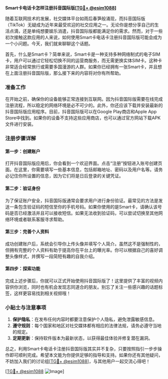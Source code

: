 **Smart卡电话卡怎样注册抖音国际版[[TG💪+ @esim1088](https://t.me/s/esim1088)]**

随着互联网技术的发展，社交媒体平台如雨后春笋般涌现，而抖音国际版（TikTok）无疑成为近年来最受欢迎的社交应用之一。无论你是想分享自己的生活点滴，还是单纯想要娱乐消遣，抖音国际版都能满足你的需求。然而，对于一些初次接触这款应用的人来说，如何使用Smart卡电话卡注册抖音国际版可能会成为一个小问题。今天，我们就来聊聊这个话题。

首先，什么是Smart卡？简单来说，Smart卡是一种支持多种网络制式的电子SIM卡，用户可以通过它轻松切换不同的运营商服务，而无需更换实体SIM卡。这种卡非常适合经常旅行或需要多国漫游的人群。如果你已经拥有一张Smart卡，并且想在上面注册抖音国际版，那么接下来的内容将对你有所帮助。

### 准备工作

在开始之前，确保你的设备能够正常连接到互联网。因为抖音国际版需要在线完成注册流程，所以稳定的网络环境是必不可少的。此外，你还应该下载并安装最新的抖音国际版应用程序。目前，抖音国际版可以在Google Play商店和Apple App Store中找到。如果你的设备不支持这些应用商店，也可以通过官方网站下载APK文件进行安装。

### 注册步骤详解

#### 第一步：创建账户

打开抖音国际版应用后，你会看到一个欢迎界面。点击“注册”按钮进入账号创建页面。在这里，你需要填写一些基本信息，包括邮箱地址、密码以及用户名等。请务必记住你所设置的信息，因为它们将是日后登录的关键凭证。

#### 第二步：验证身份

为了保证账户安全，抖音国际版通常会要求用户进行身份验证。最常见的方法是发送一条包含验证码的短信至你的手机号码。如果你使用的是Smart卡，请确认该号码是否已经激活并且可以接收短信。如果无法收到验证码，可以尝试切换至其他网络环境或者联系客服寻求帮助。

#### 第三步：完善个人资料

成功创建账户后，系统会引导你上传头像并填写个人简介。虽然这不是强制性的，但拥有完整的个人资料有助于提高你在平台上的曝光率。你可以根据自己的喜好调整头像样式，并撰写一段简短有趣的自我介绍。

#### 第四步：探索功能

完成上述步骤后，你就可以正式开始使用抖音国际版了！这里提供了丰富的视频内容供你浏览，同时也有机会发现志同道合的朋友。别忘了关注一些感兴趣的话题标签，这样更容易找到相关视频哦！

### 小贴士与注意事项

1. **保护隐私**：在发布任何内容时都要注意保护个人隐私，避免泄露敏感信息。
2. **遵守规则**：每个国家和地区对社交媒体都有相应的法律法规，请务必遵守当地的规定。
3. **定期更新**：保持软件版本为最新状态，以获得最佳体验并修复潜在漏洞。

总之，利用Smart卡电话卡注册抖音国际版其实并不复杂，只要按照指引一步步操作即可顺利完成。希望本文能为你提供足够的指导和支持。如果你还有其他疑问，不妨加入我们的讨论组[[TG💪+ @esim1088](https://t.me/s/esim1088)]，与其他用户一起交流心得吧！

[[TG💪+ @esim1088](https://t.me/s/esim1088) ![Image](https://i.postimg.cc/4NQfJmqS/Snipaste-2025-05-13-00-14-12.png)]